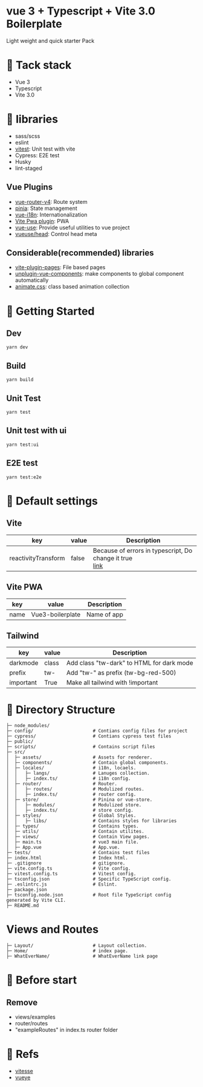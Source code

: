 # vue 3 + Typescript + Vite 3.0 Boilerplate
Light weight and quick starter Pack

# :newspaper: Tack stack
- Vue 3
- Typescript
- Vite 3.0

# :orange_book: libraries
- sass/scss
- eslint
- [vitest](): Unit test with vite
- Cypress: E2E test
- Husky
- lint-staged

## Vue Plugins
- [vue-router-v4](https://router.vuejs.org/): Route system
- [pinia](https://pinia.vuejs.org/): State management
- [vue-i18n](https://kazupon.github.io/vue-i18n/): Internationalization
- [Vite Pwa plugin](https://vite-plugin-pwa.netlify.app/): PWA
- [vue-use](https://github.com/antfu/vueuse): Provide useful utilities to vue project
- [vueuse/head](https://github.com/vueuse/head): Control head meta

## Considerable(recommended) libraries
- [vite-plugin-pages](https://github.com/hannoeru/vite-plugin-pages): File based pages
- [unplugin-vue-components](https://github.com/antfu/unplugin-vue-components): make components to global component automatically 
- [animate.css](): class based animation collection

# :rocket: Getting Started
## Dev
```shell
yarn dev
```
## Build
```shell
yarn build
```
## Unit Test
```
yarn test
```
## Unit test with ui
```
yarn test:ui
```
## E2E test
```
yarn test:e2e
```

# :hammer: Default settings
## Vite
| key                 | value | Description                                                                                                             |
|---------------------|-------|-------------------------------------------------------------------------------------------------------------------------|
| reactivityTransform | false | Because of errors in typescript, Do change it true <br>[link](https://vuejs.org/guide/extras/reactivity-transform.html) |

## Vite PWA
| key   | value             | Description |
|-------|-------------------|-------------|
| name  | Vue3-boilerplate  | Name of app |

## Tailwind
| key       | value | Description                               |
|-----------|-------|-------------------------------------------|
| darkmode  | class | Add class "tw-dark" to HTML for dark mode |
| prefix    | tw-   | Add "tw-" as prefix (tw-bg-red-500)       |
| important | True  | Make all tailwind with !important         |

# :file_folder: Directory Structure
```
├─ node_modules/
├─ config/                      # Contians config files for project
├─ cypress/                     # Contians cypress test files
├─ public/
├─ scripts/                     # Contains script files
├─ src/
│  ├─ assets/                   # Assets for renderer.
│  ├─ components/               # Contain global components.
│  ├─ locales/                  # i18n, locaels.
│  │   ├─ langs/                # Lanuges collection.
│  │   ├─ index.ts/             # i18n config.
│  ├─ router/                   # Router.
│  │   ├─ routes/               # Modulized routes.
│  │   ├─ index.ts/             # router config.
│  ├─ store/                    # Pinina or vue-store.
│  │   ├─ modules/              # Modulized store.
│  │   ├─ index.ts/             # store config.
│  ├─ styles/                   # Global Styles.
│  │   ├─ libs/                 # Contains styles for libraries 
│  ├─ types/                    # Contains types.
│  ├─ utils/                    # Contain utilites.
│  ├─ views/                    # Contain View pages.
│  ├─ main.ts                   # vue3 main file.
│  ├─ App.vue                   # App.vue.
├─ tests/                       # Contains test files
├─ index.html                   # Index html.
├─ .gitignore                   # gitignore.
├─ vite.config.ts               # Vite config.
├─ vitest.config.ts             # Vitest config.
├─ tsconfig.json                # Specific TypeScript config.
├─ .eslintrc.js                 # Eslint.
├─ package.json 
├─ tsconfig.node.json           # Root file TypeScript config generated by Vite CLI.
├─ README.md    
```

# Views and Routes 
```
├─ Layout/                      # Layout collection.
├─ Home/                        # index page.
├─ WhatEverName/                # WhatEverName link page
```

# :tada: Before start
## Remove
- views/examples
- router/routes
- "exampleRoutes" in index.ts router folder

# :postbox: Refs
- [vitesse](https://github.com/antfu/vitesse)
- [vueye](https://github.com/boussadjra/vueye)


